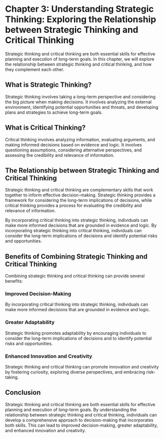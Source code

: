 Chapter 3: Understanding Strategic Thinking: Exploring the Relationship between Strategic Thinking and Critical Thinking
========================================================================================================================

Strategic thinking and critical thinking are both essential skills for effective planning and execution of long-term goals. In this chapter, we will explore the relationship between strategic thinking and critical thinking, and how they complement each other.

What is Strategic Thinking?
---------------------------

Strategic thinking involves taking a long-term perspective and considering the big picture when making decisions. It involves analyzing the external environment, identifying potential opportunities and threats, and developing plans and strategies to achieve long-term goals.

What is Critical Thinking?
--------------------------

Critical thinking involves analyzing information, evaluating arguments, and making informed decisions based on evidence and logic. It involves questioning assumptions, considering alternative perspectives, and assessing the credibility and relevance of information.

The Relationship between Strategic Thinking and Critical Thinking
-----------------------------------------------------------------

Strategic thinking and critical thinking are complementary skills that work together to inform effective decision-making. Strategic thinking provides a framework for considering the long-term implications of decisions, while critical thinking provides a process for evaluating the credibility and relevance of information.

By incorporating critical thinking into strategic thinking, individuals can make more informed decisions that are grounded in evidence and logic. By incorporating strategic thinking into critical thinking, individuals can consider the long-term implications of decisions and identify potential risks and opportunities.

Benefits of Combining Strategic Thinking and Critical Thinking
--------------------------------------------------------------

Combining strategic thinking and critical thinking can provide several benefits:

### Improved Decision-Making

By incorporating critical thinking into strategic thinking, individuals can make more informed decisions that are grounded in evidence and logic.

### Greater Adaptability

Strategic thinking promotes adaptability by encouraging individuals to consider the long-term implications of decisions and to identify potential risks and opportunities.

### Enhanced Innovation and Creativity

Strategic thinking and critical thinking can promote innovation and creativity by fostering curiosity, exploring diverse perspectives, and embracing risk-taking.

Conclusion
----------

Strategic thinking and critical thinking are both essential skills for effective planning and execution of long-term goals. By understanding the relationship between strategic thinking and critical thinking, individuals can develop a comprehensive approach to decision-making that incorporates both skills. This can lead to improved decision-making, greater adaptability, and enhanced innovation and creativity.
